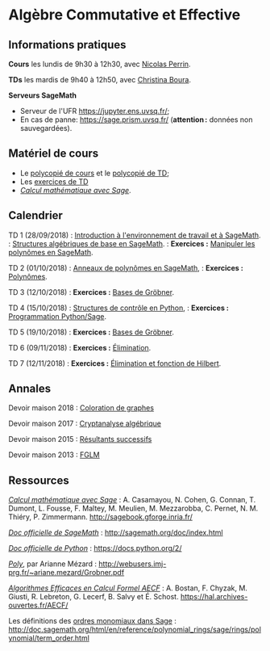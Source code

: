 ---
---

# Algèbre Commutative et Effective

## Informations pratiques

**Cours** les lundis de 9h30 à 12h30, avec [Nicolas Perrin](http://lmv.math.cnrs.fr/annuaire/nicolas-perrin/).

**TDs** les mardis de 9h40 à 12h50, avec [Christina Boura](http://christina-boura.info/).

**Serveurs SageMath**

- Serveur de l'UFR <https://jupyter.ens.uvsq.fr/>;
- En cas de panne: <https://sage.prism.uvsq.fr/> (**attention :**
  données non sauvegardées).

## Matériel de cours

- Le [polycopié de cours](poly) et le [polycopié de TD](polytd);
- Les [exercices de TD](exercises) 
- [*Calcul mathématique avec Sage*](http://sagebook.gforge.inria.fr/).


## Calendrier

TD 1 (28/09/2018)
: [Introduction à l'environnement de travail et à SageMath](polytd#introduction-à-lenvironnemnt-de-travail-et-à-sagemath).
: [Structures algébriques de base en SageMath](polytd#anneaux-corps-polynômes-expressions).
: **Exercices :** [Manipuler les polynômes en SageMath](exercises#polynômes-à-une-variable).

TD 2 (01/10/2018)
: [Anneaux de polynômes en SageMath](polytd#polynômes),
: **Exercices :** [Polynômes](exercises#polynômes-à-une-variable).

TD 3 (12/10/2018)
: **Exercices :** [Bases de Gröbner](exercises#idéaux-monomiaux).

TD 4 (15/10/2018)
: [Structures de contrôle en Python](polytd#syntaxe-pythonsage),
: **Exercices :** [Programmation Python/Sage](exercises#programmation-pythonsage).

TD 5 (19/10/2018)
: **Exercices :** [Bases de Gröbner](exercises#calcul-de-bases-de-gröbner).

TD 6 (09/11/2018)
: **Exercices :** [Élimination](exercises#résultants-et-élimination).

TD 7 (12/11/2018)
: **Exercices :** [Élimination et fonction de Hilbert](exercises#rappel-sur-les-idaux).

## Annales

Devoir maison 2018
: [Coloration de graphes](misc/dm2018)

Devoir maison 2017
: [Cryptanalyse algébrique](misc/dm2014)

Devoir maison 2015
: [Résultants successifs](misc/dm2015)

Devoir maison 2013
: [FGLM](misc/dm2013)

## Ressources

[*Calcul mathématique avec Sage*](http://sagebook.gforge.inria.fr/)
: A. Casamayou, N. Cohen, G. Connan, T. Dumont, L. Fousse, F. Maltey,
M. Meulien, M. Mezzarobba, C. Pernet, N. M. Thiéry,
P. Zimmermann. <http://sagebook.gforge.inria.fr/>

[*Doc officielle de SageMath*](http://sagemath.org/doc/index.html)
: <http://sagemath.org/doc/index.html>

[*Doc officielle de Python*](https://docs.python.org/2/)
: <https://docs.python.org/2/>

[*Poly*](http://webusers.imj-prg.fr/~ariane.mezard/Grobner.pdf), par Arianne Mézard
: <http://webusers.imj-prg.fr/~ariane.mezard/Grobner.pdf>

[*Algorithmes Efficaces en Calcul Formel AECF*](https://hal.archives-ouvertes.fr/AECF/)
: A. Bostan, F. Chyzak, M. Giusti, R. Lebreton, G. Lecerf, B. Salvy et
É. Schost. <https://hal.archives-ouvertes.fr/AECF/>

Les définitions des [ordres monomiaux dans Sage](http://doc.sagemath.org/html/en/reference/polynomial_rings/sage/rings/polynomial/term_order.html)
: <http://doc.sagemath.org/html/en/reference/polynomial_rings/sage/rings/polynomial/term_order.html>
